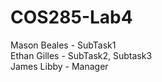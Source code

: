 # COS285-Lab4
Mason Beales - SubTask1  
Ethan Gilles - SubTask2, Subtask3  
James Libby - Manager  

